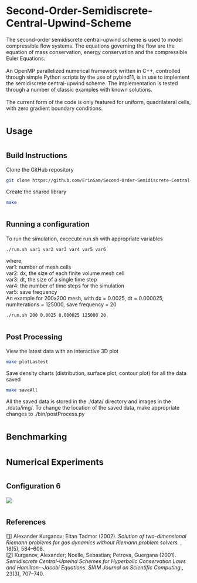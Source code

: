 # Second-Order-Semidiscrete-Central-Upwind-Scheme
The second-order semidiscrete central-upwind scheme is used to model compressible flow systems. 
The equations governing the flow are the equation of mass conservation, energy conservation 
and the compressible Euler Equations. 
<br /> <br />
An OpenMP parallelized numerical framework written in C++, controlled through simple Python scripts 
by the use of pybind11, is in use to implement the semidiscrete central-upwind scheme. The implementation 
is tested through a number of classic examples with known solutions. 
<br /> <br /> 
The current form of the code is only featured for uniform, quadrilateral cells, with zero gradient
boundary conditions.

# <sub>Usage</sub>
# <sub><sub>Build Instructions</sub></sub>
Clone the GitHub repository 
```bash
git clone https://github.com/ErinSam/Second-Order-Semidiscrete-Central-Upwind-Scheme.git
```
Create the shared library 
```bash
make
```
# <sub><sub>Running a configuration</sub></sub>
To run the simulation, excecute run.sh with appropriate variables
```bash
./run.sh var1 var2 var3 var4 var5 var6
```
where,      
   var1: number of mesh cells  
   var2: dx, the size of each finite volume mesh cell  
   var3: dt, the size of a single time step  
   var4: the number of time steps for the simulation  
   var5: save frequency  
An example for 200x200 mesh, with dx = 0.0025, dt = 0.000025, numIterations = 125000, save frequency = 20
```bash
./run.sh 200 0.0025 0.000025 125000 20
```
# <sub><sub>Post Processing</sub></sub>
View the latest data with an interactive 3D plot
```bash
make plotLastest
```
Save density charts (distribution, surface plot, contour plot) for all the data saved
```bash
make saveAll
```
All the saved data is stored in the ./data/ directory and images in the ./data/img/. To 
change the location of the saved data, make appropriate changes to ./bin/postProcess.py

# <sub>Benchmarking</sub>


# <sub>Numerical Experiments</sub>

# <sub><sub>Configuration 6</sub></sub>
![](/data/img/CONFIG6REF200DT2.5e-05/gifs/Final.gif)


# <sub><sub>References</sub></sub>
[[1]] Alexander Kurganov; Eitan Tadmor (2002). _Solution of two-dimensional Riemann problems for gas dynamics 
    without Riemann problem solvers._ , 18(5), 584–608. 
<br />
[[2]] Kurganov, Alexander; Noelle, Sebastian; Petrova, Guergana (2001). _Semidiscrete Central-Upwind Schemes for Hyperbolic Conservation Laws and Hamilton--Jacobi Equations. SIAM Journal on Scientific Computing._, 23(3), 707–740.


[1]: https://doi.org/10.1002/num.10025
[2]: https://doi.org/10.1137/S1064827500373413
